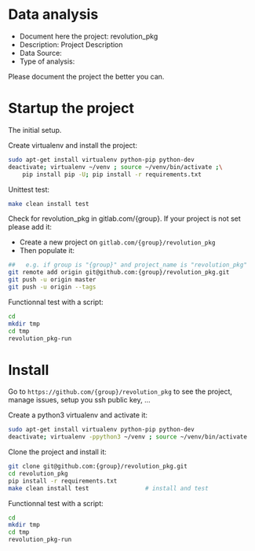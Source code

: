 # Data analysis
- Document here the project: revolution_pkg
- Description: Project Description
- Data Source:
- Type of analysis:

Please document the project the better you can.

# Startup the project

The initial setup.

Create virtualenv and install the project:
```bash
sudo apt-get install virtualenv python-pip python-dev
deactivate; virtualenv ~/venv ; source ~/venv/bin/activate ;\
    pip install pip -U; pip install -r requirements.txt
```

Unittest test:
```bash
make clean install test
```

Check for revolution_pkg in gitlab.com/{group}.
If your project is not set please add it:

- Create a new project on `gitlab.com/{group}/revolution_pkg`
- Then populate it:

```bash
##   e.g. if group is "{group}" and project_name is "revolution_pkg"
git remote add origin git@github.com:{group}/revolution_pkg.git
git push -u origin master
git push -u origin --tags
```

Functionnal test with a script:

```bash
cd
mkdir tmp
cd tmp
revolution_pkg-run
```

# Install

Go to `https://github.com/{group}/revolution_pkg` to see the project, manage issues,
setup you ssh public key, ...

Create a python3 virtualenv and activate it:

```bash
sudo apt-get install virtualenv python-pip python-dev
deactivate; virtualenv -ppython3 ~/venv ; source ~/venv/bin/activate
```

Clone the project and install it:

```bash
git clone git@github.com:{group}/revolution_pkg.git
cd revolution_pkg
pip install -r requirements.txt
make clean install test                # install and test
```
Functionnal test with a script:

```bash
cd
mkdir tmp
cd tmp
revolution_pkg-run
```
